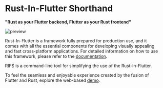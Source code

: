 # Rust-In-Flutter Shorthand

**"Rust as your Flutter backend, Flutter as your Rust frontend"**

![preview](https://github.com/cunarist/rust-in-flutter/assets/66480156/be85cf04-2240-497f-8d0d-803c40536d8e)

Rust-In-Flutter is a framework fully prepared for production use, and it comes with all the essential components for developing visually appealing and fast cross-platform applications. For detailed information on how to use this framework, please refer to the [documentation](https://rif-docs.cunarist.com).

RIFS is a command-line tool for simplifying the use of the Rust-In-Flutter.

To feel the seamless and enjoyable experience created by the fusion of Flutter and Rust, explore the web-based [demo](https://rif-demo.cunarist.com).
